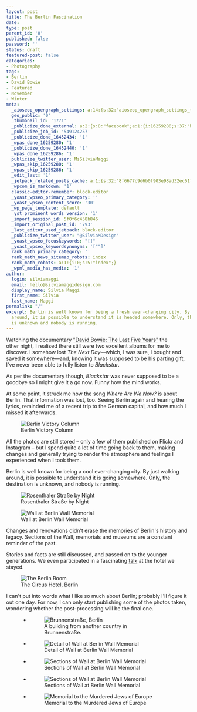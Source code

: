```yaml
---
layout: post
title: The Berlin Fascination
date:
type: post
parent_id: '0'
published: false
password: ''
status: draft
featured-post: false
categories:
- Photography
tags:
- Berlin
- David Bowie
- Featured
- November
- Winter
meta:
  _aioseop_opengraph_settings: a:14:{s:32:"aioseop_opengraph_settings_title";s:0:"";s:31:"aioseop_opengraph_settings_desc";s:0:"";s:36:"aioseop_opengraph_settings_customimg";s:0:"";s:37:"aioseop_opengraph_settings_imagewidth";s:0:"";s:38:"aioseop_opengraph_settings_imageheight";s:0:"";s:32:"aioseop_opengraph_settings_video";s:0:"";s:37:"aioseop_opengraph_settings_videowidth";s:0:"";s:38:"aioseop_opengraph_settings_videoheight";s:0:"";s:35:"aioseop_opengraph_settings_category";s:8:"activity";s:34:"aioseop_opengraph_settings_section";s:0:"";s:30:"aioseop_opengraph_settings_tag";s:0:"";s:34:"aioseop_opengraph_settings_setcard";s:7:"summary";s:44:"aioseop_opengraph_settings_customimg_twitter";s:0:"";s:44:"aioseop_opengraph_settings_customimg_checker";s:1:"0";}
  geo_public: '0'
  _thumbnail_id: '1771'
  _publicize_done_external: a:2:{s:8:"facebook";a:1:{i:16259280;s:37:"https://facebook.com/1383570515010632";}s:7:"twitter";a:1:{i:16259286;s:59:"https://twitter.com/MsSilviaMaggi/status/818257236086652928";}}
  _publicize_job_id: '549124257'
  _publicize_done_16452434: '1'
  _wpas_done_16259280: '1'
  _publicize_done_16452440: '1'
  _wpas_done_16259286: '1'
  publicize_twitter_user: MsSilviaMaggi
  _wpas_skip_16259280: '1'
  _wpas_skip_16259286: '1'
  _edit_last: '1'
  _jetpack_related_posts_cache: a:1:{s:32:"8f6677c9d6b0f903e98ad32ec61f8deb";a:2:{s:7:"expires";i:1559007424;s:7:"payload";a:3:{i:0;a:1:{s:2:"id";i:1077;}i:1;a:1:{s:2:"id";i:804;}i:2;a:1:{s:2:"id";i:650;}}}}
  _wpcom_is_markdown: '1'
  classic-editor-remember: block-editor
  _yoast_wpseo_primary_category: ''
  _yoast_wpseo_content_score: '30'
  _wp_page_template: default
  _yst_prominent_words_version: '1'
  _import_session_id: 5f0f6c458b846
  _import_original_post_id: '793'
  _last_editor_used_jetpack: block-editor
  _publicize_twitter_user: "@SilviaMDesign"
  _yoast_wpseo_focuskeywords: "[]"
  _yoast_wpseo_keywordsynonyms: '[""]'
  rank_math_primary_category: ''
  rank_math_news_sitemap_robots: index
  rank_math_robots: a:1:{i:0;s:5:"index";}
  _wpml_media_has_media: '1'
author:
  login: silviamaggi
  email: hello@silviamaggidesign.com
  display_name: Silvia Maggi
  first_name: Silvia
  last_name: Maggi
permalink: "/"
excerpt: Berlin is well known for being a fresh ever-changing city. By just walking
  around, it is possible to understand it is headed somewhere. Only, the destination
  is unknown and nobody is running.
---
```

<p><!-- wp:paragraph --></p>
<p>Watching the documentary <a href="http://www.bbc.co.uk/iplayer/episode/b088ktm6/david-bowie-the-last-five-years">"David Bowie: The Last Five Years"</a> the other&nbsp;night, I realised there still&nbsp;were&nbsp;two excellent albums for me to discover. I somehow lost <em>The Next Day</em>––which, I was sure, I bought and saved it somewhere––and, knowing it was supposed to be his parting gift, I've never&nbsp;been&nbsp;able to fully&nbsp;listen to <em>Blackstar</em>.</p>
<p><!-- /wp:paragraph --></p>
<p><!-- wp:paragraph --></p>
<p>As per the documentary though, <em>Blackstar</em> was never supposed to be a goodbye so I might give it a go now. Funny how&nbsp;the mind works.</p>
<p><!-- /wp:paragraph --></p>
<p><!-- wp:paragraph --></p>
<p>At some point, it struck me how the song <em>Where Are We Now?</em> is about Berlin. That information was&nbsp;lost, too. Seeing Berlin again and hearing the lyrics, reminded me of a&nbsp;recent trip to&nbsp;the German capital, and how much I missed it afterwards.</p>
<p><!-- /wp:paragraph --></p>
<p><!-- wp:image {"id":786} --></p>
<figure class="wp-block-image"><img src="{{ site.baseurl }}/assets/d71ab-20161121-img_3856.jpg?w=656&amp;h=1024" alt="Berlin Victory Column" class="wp-image-786" /><br />
<figcaption>Berlin Victory Column</figcaption>
</figure>
<p><!-- /wp:image --></p>
<p><!-- wp:paragraph --></p>
<p>All the photos are still stored – only a few of them published on Flickr and Instagram – but I spend quite a lot of time going back to them, making changes and generally trying to render the atmosphere and feelings I experienced when I took them.</p>
<p><!-- /wp:paragraph --></p>
<p><!-- wp:paragraph --></p>
<p>Berlin is well known for being a cool ever-changing city. By just walking around, it is possible to understand it is going somewhere. Only, the destination is unknown, and nobody is running.</p>
<p><!-- /wp:paragraph --></p>
<p><!-- wp:image {"id":788} --></p>
<figure class="wp-block-image"><img src="{{ site.baseurl }}/assets/20161120-img_3668-1024x683.jpg" alt="Rosenthaler Straße by Night" class="wp-image-788" /><br />
<figcaption>Rosenthaler Straße by Night</figcaption>
</figure>
<p><!-- /wp:image --></p>
<p><!-- wp:image {"id":785,"sizeSlug":"large","linkDestination":"none"} --></p>
<figure class="wp-block-image size-large"><img src="{{ site.baseurl }}/assets/c7935-20161121-img_3844-682x1024.jpg" alt="Wall at Berlin Wall Memorial" class="wp-image-785" /><br />
<figcaption>Wall at Berlin Wall Memorial</figcaption>
</figure>
<p><!-- /wp:image --></p>
<p><!-- wp:paragraph --></p>
<p>Changes and renovations didn't erase the memories of Berlin's history and legacy. Sections of the Wall, memorials and museums are a constant reminder of the past.</p>
<p><!-- /wp:paragraph --></p>
<p><!-- wp:paragraph --></p>
<p>Stories and facts are still discussed, and passed on to the younger generations. We even participated in a fascinating <a href="https://www.circus-berlin.de/de/Veranstaltung/the-circus-talks-4/?instance_id=367">talk</a> at the hotel we stayed.</p>
<p><!-- /wp:paragraph --></p>
<p><!-- wp:image {"id":792} --></p>
<figure class="wp-block-image"><img src="{{ site.baseurl }}/assets/20161120-img_3735-1024x683.jpg" alt="The Berlin Room" class="wp-image-792" /><br />
<figcaption>The Circus Hotel, Berlin</figcaption>
</figure>
<p><!-- /wp:image --></p>
<p><!-- wp:paragraph --></p>
<p>I can't put into words what I like so much about Berlin; probably I'll figure it out one day. For now, I can only start publishing some of the photos taken, wondering whether the post-processing will be the final one.</p>
<p><!-- /wp:paragraph --></p>
<p><!-- wp:gallery {"ids":[790,782,783,784,787],"linkTo":"none"} --></p>
<figure class="wp-block-gallery columns-3 is-cropped">
<ul class="blocks-gallery-grid">
<li class="blocks-gallery-item">
<figure><img src="{{ site.baseurl }}/assets/20161121-img_3801-683x1024.jpg" alt="Brunnenstraße, Berlin" data-id="790" data-link="https:////20161121-img_3801/" class="wp-image-790" /><br />
<figcaption class="blocks-gallery-item__caption">A building from another country in Brunnenstraße.</figcaption>
</figure>
</li>
<li class="blocks-gallery-item">
<figure><img src="{{ site.baseurl }}/assets/20161121-img_3812-683x1024.jpg" alt="Detail of Wall at Berlin Wall Memorial" data-id="782" data-link="https:////20161121-img_3812/" class="wp-image-782" /><br />
<figcaption class="blocks-gallery-item__caption">Detail of Wall at Berlin Wall Memorial</figcaption>
</figure>
</li>
<li class="blocks-gallery-item">
<figure><img src="{{ site.baseurl }}/assets/20161121-img_3815-683x1024.jpg" alt="Sections of Wall at Berlin Wall Memorial" data-id="783" data-link="https:////20161121-img_3815/" class="wp-image-783" /><br />
<figcaption class="blocks-gallery-item__caption">Sections of Wall at Berlin Wall Memorial</figcaption>
</figure>
</li>
<li class="blocks-gallery-item">
<figure><img src="{{ site.baseurl }}/assets/20161121-img_3827-683x1024.jpg" alt="Sections of Wall at Berlin Wall Memorial" data-id="784" data-link="https:////20161121-img_3827/" class="wp-image-784" /><br />
<figcaption class="blocks-gallery-item__caption">Sections of Wall at Berlin Wall Memorial</figcaption>
</figure>
</li>
<li class="blocks-gallery-item">
<figure><img src="{{ site.baseurl }}/assets/20161121-img_3863-683x1024.jpg" alt="Memorial to the Murdered Jews of Europe" data-id="787" data-link="https:////20161121-img_3863/" class="wp-image-787" /><br />
<figcaption class="blocks-gallery-item__caption">Memorial to the Murdered Jews of Europe</figcaption>
</figure>
</li>
</ul>
</figure>
<p><!-- /wp:gallery --></p>
